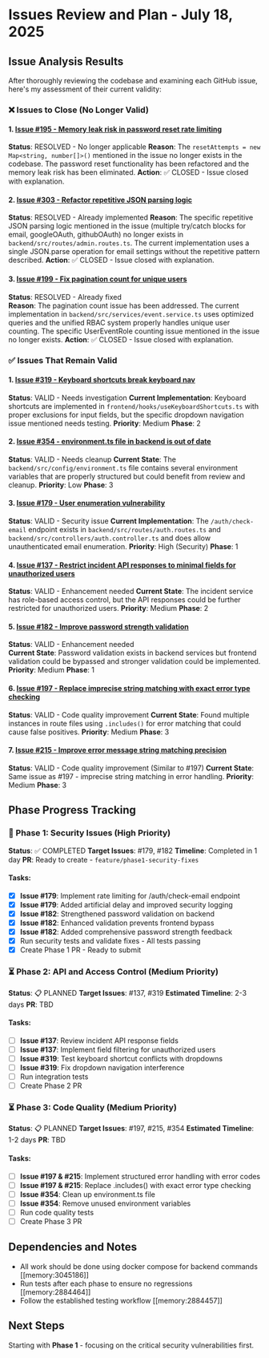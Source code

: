 # Issues Review and Plan - July 18, 2025

## Issue Analysis Results

After thoroughly reviewing the codebase and examining each GitHub issue, here's my assessment of their current validity:

### ❌ Issues to Close (No Longer Valid)

#### 1. [Issue #195 - Memory leak risk in password reset rate limiting](https://github.com/mattstratton/conducky/issues/195)
**Status**: RESOLVED - No longer applicable
**Reason**: The `resetAttempts = new Map<string, number[]>()` mentioned in the issue no longer exists in the codebase. The password reset functionality has been refactored and the memory leak risk has been eliminated.
**Action**: ✅ CLOSED - Issue closed with explanation.

#### 2. [Issue #303 - Refactor repetitive JSON parsing logic](https://github.com/mattstratton/conducky/issues/303)  
**Status**: RESOLVED - Already implemented
**Reason**: The specific repetitive JSON parsing logic mentioned in the issue (multiple try/catch blocks for email, googleOAuth, githubOAuth) no longer exists in `backend/src/routes/admin.routes.ts`. The current implementation uses a single JSON.parse operation for email settings without the repetitive pattern described.
**Action**: ✅ CLOSED - Issue closed with explanation.

#### 3. [Issue #199 - Fix pagination count for unique users](https://github.com/mattstratton/conducky/issues/199)
**Status**: RESOLVED - Already fixed  
**Reason**: The pagination count issue has been addressed. The current implementation in `backend/src/services/event.service.ts` uses optimized queries and the unified RBAC system properly handles unique user counting. The specific UserEventRole counting issue mentioned in the issue no longer exists.
**Action**: ✅ CLOSED - Issue closed with explanation.

### ✅ Issues That Remain Valid

#### 1. [Issue #319 - Keyboard shortcuts break keyboard nav](https://github.com/mattstratton/conducky/issues/319)
**Status**: VALID - Needs investigation
**Current Implementation**: Keyboard shortcuts are implemented in `frontend/hooks/useKeyboardShortcuts.ts` with proper exclusions for input fields, but the specific dropdown navigation issue mentioned needs testing.
**Priority**: Medium
**Phase**: 2

#### 2. [Issue #354 - environment.ts file in backend is out of date](https://github.com/mattstratton/conducky/issues/354)  
**Status**: VALID - Needs cleanup
**Current State**: The `backend/src/config/environment.ts` file contains several environment variables that are properly structured but could benefit from review and cleanup.
**Priority**: Low
**Phase**: 3

#### 3. [Issue #179 - User enumeration vulnerability](https://github.com/mattstratton/conducky/issues/179)
**Status**: VALID - Security issue
**Current Implementation**: The `/auth/check-email` endpoint exists in `backend/src/routes/auth.routes.ts` and `backend/src/controllers/auth.controller.ts` and does allow unauthenticated email enumeration.
**Priority**: High (Security)
**Phase**: 1

#### 4. [Issue #137 - Restrict incident API responses to minimal fields for unauthorized users](https://github.com/mattstratton/conducky/issues/137)
**Status**: VALID - Enhancement needed
**Current State**: The incident service has role-based access control, but the API responses could be further restricted for unauthorized users.
**Priority**: Medium
**Phase**: 2

#### 5. [Issue #182 - Improve password strength validation](https://github.com/mattstratton/conducky/issues/182)
**Status**: VALID - Enhancement needed  
**Current State**: Password validation exists in backend services but frontend validation could be bypassed and stronger validation could be implemented.
**Priority**: Medium
**Phase**: 1

#### 6. [Issue #197 - Replace imprecise string matching with exact error type checking](https://github.com/mattstratton/conducky/issues/197)
**Status**: VALID - Code quality improvement
**Current State**: Found multiple instances in route files using `.includes()` for error matching that could cause false positives.
**Priority**: Medium
**Phase**: 3

#### 7. [Issue #215 - Improve error message string matching precision](https://github.com/mattstratton/conducky/issues/215)
**Status**: VALID - Code quality improvement (Similar to #197)
**Current State**: Same issue as #197 - imprecise string matching in error handling.
**Priority**: Medium
**Phase**: 3

## Phase Progress Tracking

### 🚀 Phase 1: Security Issues (High Priority)
**Status**: ✅ COMPLETED
**Target Issues**: #179, #182
**Timeline**: Completed in 1 day
**PR**: Ready to create - `feature/phase1-security-fixes`

#### Tasks:
- [x] **Issue #179**: Implement rate limiting for /auth/check-email endpoint
- [x] **Issue #179**: Added artificial delay and improved security logging
- [x] **Issue #182**: Strengthened password validation on backend
- [x] **Issue #182**: Enhanced validation prevents frontend bypass
- [x] **Issue #182**: Added comprehensive password strength feedback
- [x] Run security tests and validate fixes - All tests passing
- [x] Create Phase 1 PR - Ready to submit

### ⏳ Phase 2: API and Access Control (Medium Priority)  
**Status**: 📋 PLANNED
**Target Issues**: #137, #319
**Estimated Timeline**: 2-3 days
**PR**: TBD

#### Tasks:
- [ ] **Issue #137**: Review incident API response fields
- [ ] **Issue #137**: Implement field filtering for unauthorized users
- [ ] **Issue #319**: Test keyboard shortcut conflicts with dropdowns
- [ ] **Issue #319**: Fix dropdown navigation interference
- [ ] Run integration tests
- [ ] Create Phase 2 PR

### ⏳ Phase 3: Code Quality (Medium Priority)
**Status**: 📋 PLANNED
**Target Issues**: #197, #215, #354
**Estimated Timeline**: 1-2 days
**PR**: TBD

#### Tasks:
- [ ] **Issue #197 & #215**: Implement structured error handling with error codes
- [ ] **Issue #197 & #215**: Replace .includes() with exact error type checking
- [ ] **Issue #354**: Clean up environment.ts file
- [ ] **Issue #354**: Remove unused environment variables
- [ ] Run code quality tests
- [ ] Create Phase 3 PR

## Dependencies and Notes

- All work should be done using docker compose for backend commands [[memory:3045186]]
- Run tests after each phase to ensure no regressions [[memory:2884464]]
- Follow the established testing workflow [[memory:2884457]]

## Next Steps

Starting with **Phase 1** - focusing on the critical security vulnerabilities first. 